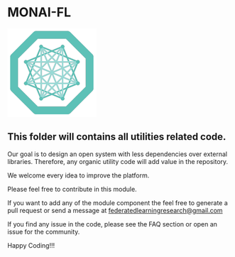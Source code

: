 # MONAI-FL
![ProjectMONAI-FL](/images/monai-logo.png)

## This folder will contains all utilities related code.

Our goal is to design an open system with less dependencies over external libraries. Therefore, any organic utility code will add value in the repository.

We welcome every idea to improve the platform.

Please feel free to contribute in this module. 

If you want to add any of the module component the feel free to generate a pull request or send a message at federatedlearningresearch@gmail.com

If you find any issue in the code, please see the FAQ section or open an issue for the community.

Happy Coding!!!